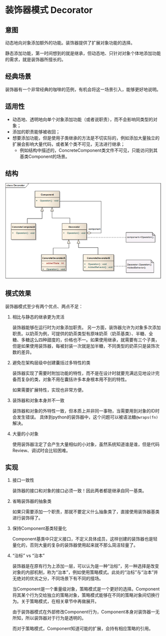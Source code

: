 # 装饰器模式 Decorator
## 意图
动态地向对象添加额外的功能。装饰器提供了扩展对象功能的选择。

静态添加功能，第一时间想到的就是继承，但动态地、只针对对象个体地添加功能的需求，就是装饰器所擅长的。

## 经典场景
装饰器有一个非常经典的咖啡的范例，有机会将这一场景引入，能够更好地说明。

## 适用性
* 动态地、透明地向单个对象添加功能（或者说职责），而不会影响同类型的对象；
* 添加的职责能够被收回；
* 想要添加功能，但是使用子类继承的方法是不切实际的，例如添加大量独立的扩展会影响大量代码，或者某个类不可见，无法进行继承；
	* 例如结构中描述的，ConcreteComponent类文件不可见，只能访问到其基类Component的场景。 

## 结构

![structure](./res/DecoratorStructure.png)

## 模式效果
装饰器模式至少有两个优点、两点不足：

1. 相比与静态的继承更为灵活

	装饰器能够在运行时为对象添加职责。
	另一方面，装饰器允许为对象多次添加职责。以奶茶为例，可提供的奶茶类型有原味奶茶（奶茶基类）、半糖、全糖、多糖这么四种甜度的，价格也不一。如果使用继承，就需要有三个子类，但是如果使用装饰器，每被封装一次就是加半糖，不同类型的奶茶只是装饰次数的差异。

2. 避免在架构层级中创建囊括过多特性的类

	装饰器实现了需要时附加功能的特性，而不是在设计时就要充满远见地设计完备而复杂的类，对象不用在囊括许多本身根本用不到的特性。

	如果需要扩展特性，实现也非常方便。

3. 装饰器和对象本身并不一致

	装饰器和对象的外特性一致，但本质上并非同一事物，当需要用到对象的ID时会发生错误。
	具体到python的装饰器中，这个问题可以被语法糖`@wraps(fn)`解决。

4. 大量的小对象

	使用装饰器注定了会产生大量相似的小对象，虽然系统知道谁是谁，但是代码Review、调试时会比较困难。

## 实现
1. 接口一致性

	装饰器的接口和对象的接口必须一致！因此两者都是继承自同一基类。

2. 省略装饰器的抽象类

	如果只需要添加一个职责，那就不要定义什么抽象类了，直接使用装饰器基类进行装饰得了。

3. 保持Component基类轻量化

	Component基类中只定义接口，不定义具体成员，这样创建的装饰器也是轻量化的，否则大量的复杂的装饰器使用起来就不那么简洁轻量了。

4. “治标” vs “治本”

	装饰器是在原有行为上添加一层，可以认为是一种“治标”，另一种选择是改变对象的内部机制，称为“治本”，例如使用策略模式。此处的“治标”与“治本”并无绝对的优劣之分，不同场景下有不同的擅场。

	当Component是一个重量级对象，策略模式是一个更好的选择。Component将其某个行为交给独立的策略对象，策略模式能够在不同的策略对象间切换行为。关于策略模式，在相关章节中再做展开。

	由于装饰器模式在外部修改Component行为，Component本身对装饰器一无所知，所以装饰器对于行为是透明的。

	而对于策略模式，Component知道可能的扩展，会持有相应策略的引用。

	